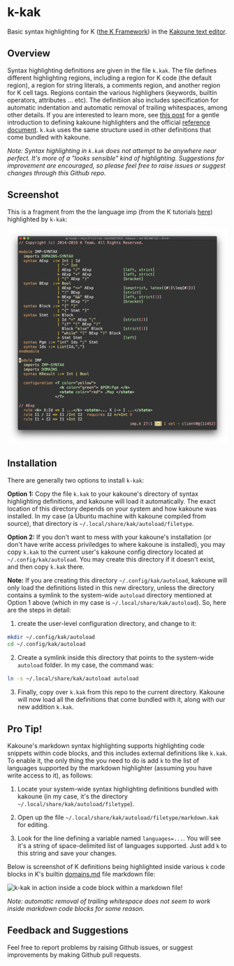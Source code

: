 # k-kak

Basic syntax highlighting for K ([the K
Framework](https://github.com/kframework/k)) in the [Kakoune text
editor](https://kakoune.org).

## Overview

Syntax highlighting definitions are given in the file `k.kak`. The file
defines different highlighting regions, including a region for K code (the
default region), a region for string literals, a comments region, and another
region for K cell tags. Regions contain the various highlighers (keywords,
builtin operators, attributes ... etc). The definitiion also includes
specification for automatic indentation and automatic removal of trailing
whitespaces, among other details. If you are interested to learn more, see
[this post](https://zork.net/~st/jottings/Intro_to_Kakoune_highlighters.html)
for a gentle introduction to defining
kakoune highlighters and the official [reference
document](https://github.com/mawww/kakoune/blob/master/doc/pages/highlighters.asciidoc).
`k.kak` uses the same structure used in other definitions that come bundled
with kakoune.

*Note: Syntax highlighting in `k.kak` does not attempt to be anywhere near
perfect. It's more of a "looks sensible" kind of highlighting. Suggestions
for improvement are encouraged, so please feel free to raise issues or
suggest changes through this Github repo.*

## Screenshot

This is a fragment from the the language imp (from the K tutorials
[here](https://github.com/kframework/k/blob/master/k-distribution/tutorial/1_k/2_imp/lesson_4/imp.k))
highlighted by `k-kak`:

![k-kak in action!](assets/screenshot1.png)

## Installation

There are generally two options to install `k-kak`:

**Option 1:** Copy the file `k.kak` to your kakoune's directory of syntax
highlighting definitions, and kakoune will load it automatically. The
exact location of this directory depends on your system and how kakoune was
installed. In my case (a Ubuntu machine with kakoune compiled from source),
that directory is `~/.local/share/kak/autoload/filetype`.

**Option 2:** If you don't want to mess with your kakoune's installation
(or don't have write access priviledges to where kakoune is installed), you
may copy `k.kak` to the current user's kakoune config directory located at
`~/.config/kak/autoload`. You may create this directory if it doesn't exist,
and then copy `k.kak` there.

**Note:** If you are creating this directory `~/.config/kak/autoload`,
kakoune will only load the definitions listed in this new directory, unless the
directory contains a symlink to the system-wide `autoload` directory mentioned
at Option 1 above (which in my case is `~/.local/share/kak/autoload`). So,
here are the steps in detail:

   1. create the user-level configuration directory, and change to it:

   ```sh
   mkdir ~/.config/kak/autoload
   cd ~/.config/kak/autoload
   ```

   2. Create a symlink inside this directory that points to the system-wide `autoload` folder. In my case, the command was:

   ```sh
   ln -s ~/.local/share/kak/autoload autoload
   ```

   3. Finally, copy over `k.kak` from this repo to the current directory. Kakoune will now load all the
      definitions that come bundled with it, along with our new addition `k.kak`.

## Pro Tip!

Kakoune's markdown syntax highlighting supports highlighting code snippets
within code blocks, and this includes external definitions like `k.kak`. To
enable it, the only thing the you need to do is add `k` to the list of
languages supported by the markdown highlighter (assuming you have write
access to it), as follows:

1. Locate your system-wide syntax highlighting definitions bundled with kakoune (in my case, it's the
   directory `~/.local/share/kak/autoload/filetype`).

2. Open up the file `~/.local/share/kak/autoload/filetype/markdown.kak` for editing.

3. Look for the line defining a variable named `languages=...`. You will see it's a string of space-delimited
   list of languages supported. Just add `k` to this string and save your changes.

Below is screenshot of K definitions being
highlighted inside various `k` code blocks in K's builtin
[domains.md](https://github.com/kframework/k/blob/master/k-distribution/include/kframework/builtin/domains.md)
file markdown file:

![k-kak in action inside a code block within a markdown
file!](assets/screenshot2.png)

*Note: automatic removal of trailing whitespace does not seem to work inside
markdown code blocks for some reason.*

## Feedback and Suggestions

Feel free to report problems by raising Github issues, or suggest improvements
by making Github pull requests.


